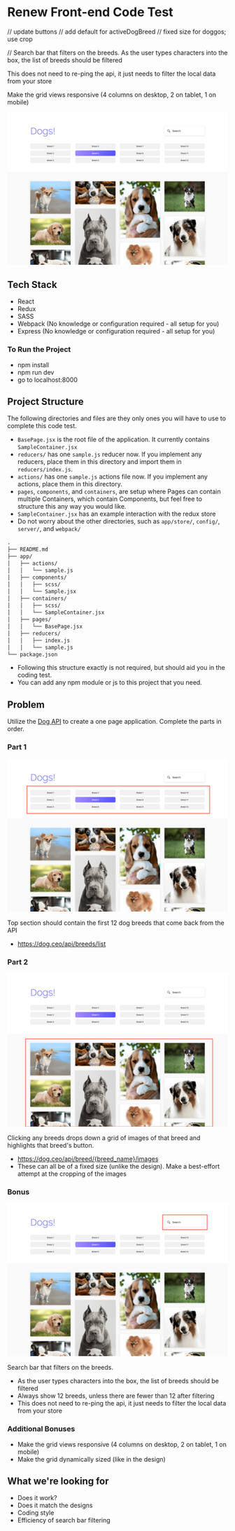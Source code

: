 # Renew Front-end Code Test

//  update buttons 
// add default for activeDogBreed
// fixed size for doggos; use crop


// Search bar that filters on the breeds.
As the user types characters into the box, the list of breeds should be filtered

This does not need to re-ping the api, it just needs to filter the local data from your store

Make the grid views responsive (4 columns on desktop, 2 on tablet, 1 on mobile)


![Dogs](./readme-images/Dogs.png)

## Tech Stack
- React
- Redux
- SASS
- Webpack (No knowledge or configuration required - all setup for you)
- Express (No knowledge or configuration required - all setup for you)

### To Run the Project
- npm install
- npm run dev
- go to localhost:8000

## Project Structure

The following directories and files are they only ones you will have to use to complete this code test.

- `BasePage.jsx` is the root file of the application. It currently contains `SampleContainer.jsx`
- `reducers/` has one `sample.js` reducer now. If you implement any reducers, place them in this directory and import them in `reducers/index.js`.
- `actions/` has one `sample.js` actions file now. If you implement any actions, place them in this directory.
- `pages`, `components`, and `containers`, are setup where Pages can contain multiple Containers, which contain Components, but feel free to structure this any way you would like.
- `SampleContainer.jsx` has an example interaction with the redux store
- Do not worry about the other directories, such as `app/store/`, `config/`, `server/`, and `webpack/`

```
.
├── README.md
├── app/
│   ├── actions/
│   │   └── sample.js
│   ├── components/
│   │   ├── scss/
│   │   └── Sample.jsx
│   ├── containers/
│   │   ├── scss/
│   │   └── SampleContainer.jsx
│   ├── pages/
│   │   └── BasePage.jsx
│   ├── reducers/
│   │   ├── index.js
│   │   └── sample.js
└── package.json
```

- Following this structure exactly is not required, but should aid you in the coding test.
- You can add any npm module or js to this project that you need.

## Problem

Utilize the [Dog API](https://dog.ceo/dog-api/) to create a one page application. Complete the parts in order.

### Part 1

![Breeds](./readme-images/Dogs_Annotated_Breed_Buttons.png)

Top section should contain the first 12 dog breeds that come back from the API

- https://dog.ceo/api/breeds/list

### Part 2

![Images](./readme-images/Dogs_Annotated_Image_Grid.png)

Clicking any breeds drops down a grid of images of that breed and highlights that breed's button.

- https://dog.ceo/api/breed/{breed_name}/images
- These can all be of a fixed size (unlike the design). Make a best-effort attempt at the cropping of the images

### Bonus

![Search](./readme-images/Dogs_Annotated_Search_Bar.png)

Search bar that filters on the breeds.

- As the user types characters into the box, the list of breeds should be filtered
- Always show 12 breeds, unless there are fewer than 12 after filtering
- This does not need to re-ping the api, it just needs to filter the local data from your store

### Additional Bonuses
- Make the grid views responsive (4 columns on desktop, 2 on tablet, 1 on mobile)
- Make the grid dynamically sized (like in the design)

## What we're looking for
- Does it work?
- Does it match the designs
- Coding style
- Efficiency of search bar filtering
